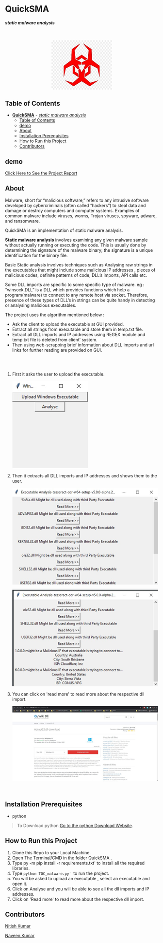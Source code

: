 # **QuickSMA** 
#### *static malware analysis*  
   
</br>

<p align="center">
  <img width="199" height="162" src="./assets/icon.jfif">
</p>

## Table of Contents
- [**QuickSMA**](#quicktoll)
      - [*static malware analysis*](#an-autotmatice-toll-system)
  - [Table of Contents](#table-of-contents)
  - [demo](#demo)
  - [About](#about)
  - [Installation Prerequisites](#installation-prerequisites)
  - [How to Run this Project](#how-to-run-this-project)
  - [Contributors](#contributors)


## demo
[Click Here to See the Project Report](https://drive.google.com/file/d/19yaQTCVTwtcp-oEoweKzQWu7apLB4w0q/view?usp=sharing)

## About
Malware, short for “malicious software,” refers to any intrusive software developed by cybercriminals (often called “hackers”) to steal data and damage or destroy computers and computer systems. Examples of common malware include viruses, worms, Trojan viruses, spyware, adware, and ransomware.

QuickSMA is an implementation of static malware analysis.

**Static malware analysis** involves examining any given malware sample without actually running or executing the code. This is usually done by determining the signature of the malware binary; the signature is a unique identification for the binary file. 

Basic Static analysis involves techniques such as Analysing raw strings in the executables that might
include some malicious IP addresses , pieces of malicious codes, definite patterns of code, DLL’s imports, API calls etc. 

Some DLL imports are specific to some specific type of malware.
eg : “winsock.DLL” is a DLL which provides functions which help a program(malware) to connect to any
remote host via socket.
Therefore, presence of these types of DLL’s in strings can be quite handy in detecting or analysing
malicious executables.

The project uses the algorithm mentioned below :

- Ask the client to upload the executable at GUI provided.
- Extract all strings from executable and store them in temp.txt file.
- Extract all DLL imports and IP addresses using REGEX module and temp.txt file is deleted from client’
system.
- Then using web-scrapping brief information about DLL imports and url links for further reading are
provided on GUI.

</br>
</br>

1. First it asks the user to upload the executable.

    ![Sample image](assets/upload.jfif)
    <br>

2. Then it extracts all DLL imports and IP addresses and shows them to the user.

    ![result 1 ](assets/r1.jfif)
    <br>

    ![result 2](assets/r2.jfif)
    <br>

3. You can click on 'read more' to read more about the respective dll import.

    ![search](assets/r3.jpeg)
    <br>
</br>


## Installation Prerequisites
- python
>To Download python  [Go to the python Download Website](https://www.python.org/downloads/).



## How to Run this Project
1. Clone this Repo to your Local Machine.
2. Open The Terminal/CMD in the folder QuickSMA .
3. Type py -m pip install -r requirements.txt' to install all the required libraries.
4. Type ```python TOC_malware.py' ```to run the project.
5. You will be asked to upload an executable , select an executable and open it.  
6. Click on Analyse and you will be able to see all the dll imports and IP addresses.
7. Click on 'Read more' to read more about the respective dll import.


## Contributors
[Nitish Kumar](https://github.com/Nitish9711)

[Naveen Kumar](https://github.com/NaveenKumar519)

